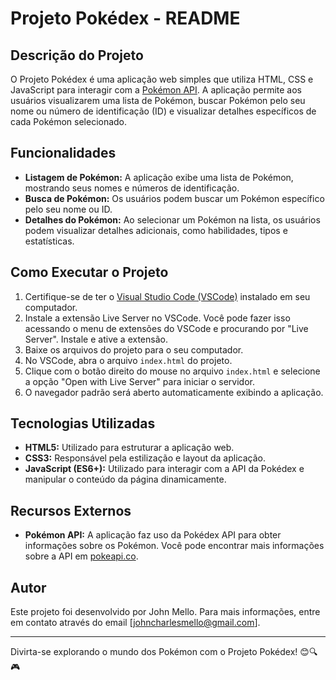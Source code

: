 # Projeto Pokédex - README

## Descrição do Projeto

O Projeto Pokédex é uma aplicação web simples que utiliza HTML, CSS e JavaScript para interagir com a [Pokémon API](https://pokeapi.co/). A aplicação permite aos usuários visualizarem uma lista de Pokémon, buscar Pokémon pelo seu nome ou número de identificação (ID) e visualizar detalhes específicos de cada Pokémon selecionado.

## Funcionalidades

- **Listagem de Pokémon:** A aplicação exibe uma lista de Pokémon, mostrando seus nomes e números de identificação.
- **Busca de Pokémon:** Os usuários podem buscar um Pokémon específico pelo seu nome ou ID.
- **Detalhes do Pokémon:** Ao selecionar um Pokémon na lista, os usuários podem visualizar detalhes adicionais, como habilidades, tipos e estatísticas.

## Como Executar o Projeto

1. Certifique-se de ter o [Visual Studio Code (VSCode)](https://code.visualstudio.com/) instalado em seu computador.
2. Instale a extensão Live Server no VSCode. Você pode fazer isso acessando o menu de extensões do VSCode e procurando por "Live Server". Instale e ative a extensão.
3. Baixe os arquivos do projeto para o seu computador.
4. No VSCode, abra o arquivo `index.html` do projeto.
5. Clique com o botão direito do mouse no arquivo `index.html` e selecione a opção "Open with Live Server" para iniciar o servidor.
6. O navegador padrão será aberto automaticamente exibindo a aplicação.

## Tecnologias Utilizadas

- **HTML5:** Utilizado para estruturar a aplicação web.
- **CSS3:** Responsável pela estilização e layout da aplicação.
- **JavaScript (ES6+):** Utilizado para interagir com a API da Pokédex e manipular o conteúdo da página dinamicamente.

## Recursos Externos

- **Pokémon API:** A aplicação faz uso da Pokédex API para obter informações sobre os Pokémon. Você pode encontrar mais informações sobre a API em [pokeapi.co](https://pokeapi.co/).

## Autor

Este projeto foi desenvolvido por John Mello. Para mais informações, entre em contato através do email [johncharlesmello@gmail.com].

---

Divirta-se explorando o mundo dos Pokémon com o Projeto Pokédex! 😊🔍🎮
